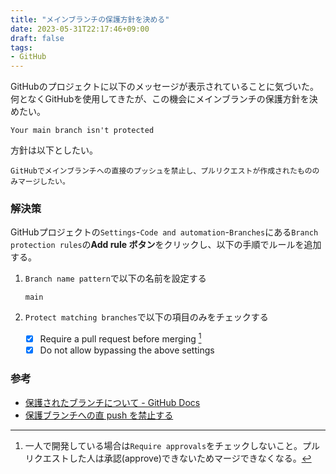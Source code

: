 ```yaml
---
title: "メインブランチの保護方針を決める"
date: 2023-05-31T22:17:46+09:00
draft: false
tags:
- GitHub
---
```


GitHubのプロジェクトに以下のメッセージが表示されていることに気づいた。
何となくGitHubを使用してきたが、この機会にメインブランチの保護方針を決めたい。

~~~text
Your main branch isn't protected
~~~

方針は以下としたい。

~~~text
GitHubでメインブランチへの直接のプッシュを禁止し、プルリクエストが作成されたもののみマージしたい。
~~~

<!--more-->

### 解決策

GitHubプロジェクトの`Settings`-`Code and automation`-`Branches`にある`Branch protection rules`の**Add rule ボタン**をクリックし、以下の手順でルールを追加する。

1. `Branch name pattern`で以下の名前を設定する

    ~~~text
    main
    ~~~

2. `Protect matching branches`で以下の項目のみをチェックする

   - [x] Require a pull request before merging [^1]
   - [x] Do not allow bypassing the above settings

### 参考

- [保護されたブランチについて - GitHub Docs](https://docs.github.com/ja/repositories/configuring-branches-and-merges-in-your-repository/managing-protected-branches/about-protected-branches)
- [保護ブランチへの直 push を禁止する](https://zenn.dev/snowcait/articles/42bb6b56c806da)

[^1]: 一人で開発している場合は`Require approvals`をチェックしないこと。プルリクエストした人は承認(approve)できないためマージできなくなる。
